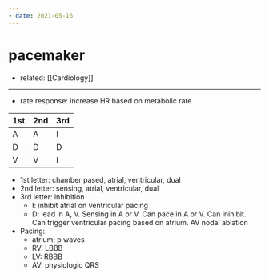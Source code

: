 ```yaml
---
- date: 2021-05-16
---
```


# pacemaker

- related: [[Cardiology]]
---

- rate response: increase HR based on metabolic rate

| 1st | 2nd | 3rd |
| --- | --- | --- |
| A   | A   | I   |
| D   | D   | D   |
| V   | V   | I   |

- 1st letter: chamber pased, atrial, ventricular, dual
- 2nd letter: sensing, atrial, ventricular, dual
- 3rd letter: inhibition
	- I: inhibit atrial on ventricular pacing
	- D: lead in A, V. Sensing in A or V. Can pace in A or V. Can inihibit. Can trigger ventricular pacing based on atrium. AV nodal ablation
- Pacing:
	- atrium: p waves
	- RV: LBBB
	- LV: RBBB
	- AV: physiologic QRS
